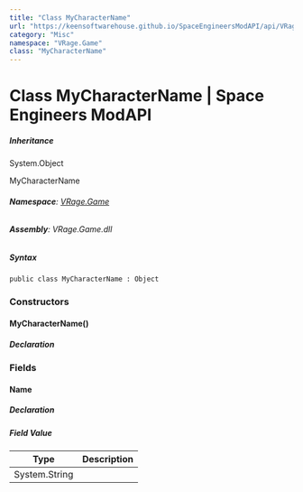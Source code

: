 ```yaml
---
title: "Class MyCharacterName"
url: "https://keensoftwarehouse.github.io/SpaceEngineersModAPI/api/VRage.Game.MyCharacterName.html"
category: "Misc"
namespace: "VRage.Game"
class: "MyCharacterName"
---
```


# Class MyCharacterName | Space Engineers ModAPI

##### Inheritance

System.Object

MyCharacterName

###### **Namespace**: [VRage.Game](https://keensoftwarehouse.github.io/SpaceEngineersModAPI/api/VRage.Game.html)

###### **Assembly**: VRage.Game.dll

##### Syntax

```
public class MyCharacterName : Object
```

### Constructors

#### MyCharacterName()

##### Declaration

### Fields

#### Name

##### Declaration

##### Field Value

| Type | Description |
| --- | --- |
| System.String |     |